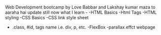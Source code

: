 Web Development bootcamp by Love Babbar and Lakshay kumar 
maza to aaraha hai
update still now what I learn -
-HTML Basics
-Html Tags
-HTML styling
-CSS Basics
-CSS link style sheet
- .class, #id, tags name i.e. div, p, etc.
-FlexBox
-parallax effct webpage